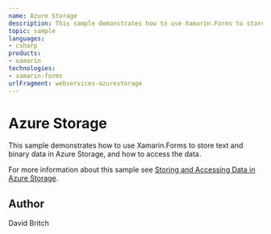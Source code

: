 ```yaml
---
name: Azure Storage
description: This sample demonstrates how to use Xamarin.Forms to store text and binary data in Azure Storage, and how to access the data.  For more information...
topic: sample
languages:
- csharp
products:
- xamarin
technologies:
- xamarin-forms
urlFragment: webservices-azurestorage
---
```

Azure Storage
=============

This sample demonstrates how to use Xamarin.Forms to store text and binary data in Azure Storage, and how to access the data.

For more information about this sample see [Storing and Accessing Data in Azure Storage](https://developer.xamarin.com/guides/xamarin-forms/web-services/storage/azure-storage/).

Author
------

David Britch
